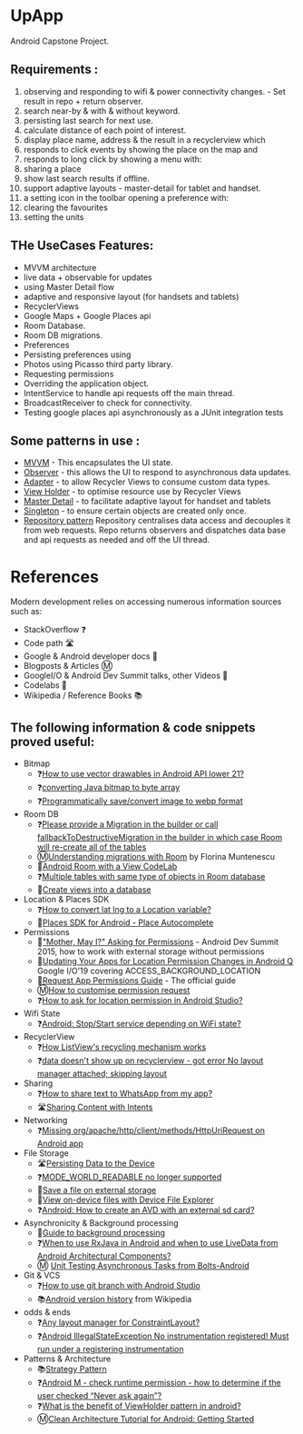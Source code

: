 # UpApp

Android Capstone Project.

## Requirements :

1. observing and responding to wifi & power connectivity changes. - Set result in repo + return observer.
2. search near-by & with & without keyword.
3. persisting last search for next use.
4. calculate distance of each point of interest.
5. display place name, address & the result in a recyclerview which
6. responds to click events by showing the place on the map and
9. responds to long click by showing a menu with:
10. sharing a place
11. show last search results if offline.
12. support adaptive layouts - master-detail for  tablet and handset.
13. a setting icon in the toolbar opening a preference with:  
15. clearing the favourites
16. setting the units

## THe UseCases Features:

* MVVM architecture
* live data + observable for updates
* using Master Detail flow
* adaptive and responsive layout (for handsets and tablets)
* RecyclerViews
* Google Maps + Google Places api
* Room Database.
* Room DB migrations.
* Preferences
* Persisting preferences using
* Photos using Picasso third party library.
* Requesting permissions
* Overriding the application object.
* IntentService to handle api requests off the main thread.
* BroadcastReceiver to check for connectivity.
* Testing google places api asynchronously as a JUnit integration tests 

## Some patterns in use :

* [MVVM](https://en.wikipedia.org/wiki/Model%E2%80%93view%E2%80%93viewmodel) - This encapsulates the UI state.
* [Observer](https://en.wikipedia.org/wiki/Observer_pattern) - this allows the UI to respond to asynchronous data updates. 
* [Adapter](https://en.wikipedia.org/wiki/Adapter_pattern) - to allow Recycler Views to consume custom data types.
* [View Holder](https://www.javacodegeeks.com/2013/09/android-viewholder-pattern-example.html) - to optimise resource use by Recycler Views 
* [Master Detail](https://medium.com/@lucasurbas/case-study-master-detail-pattern-revisited-86c0ed7fc3e) - to facilitate adaptive layout for handset and tablets
* [Singleton](https://en.wikipedia.org/wiki/Singleton_pattern)  - to ensure certain objects are created only once.
* [Repository pattern](https://developer.android.com/jetpack/docs/guide) Repository centralises
  data access and decouples it from web requests. Repo returns observers and dispatches data base and api requests as needed and off the UI thread.

# References

Modern development relies on accessing numerous information sources such as:
 * StackOverflow ❓
 * Code path 🛣
 * Google & Android developer docs 🍭
 * Blogposts & Articles Ⓜ
 * GoogleI/O & Android Dev Summit talks, other Videos 🎥
 * Codelabs 🧪
 * Wikipedia / Reference Books 📚

## The following information & code snippets proved useful:

* Bitmap
  * ❓[How to use vector drawables in Android API lower 21?](https://stackoverflow.com/questions/34417843/how-to-use-vector-drawables-in-android-api-lower-21/34417988)
  * ❓[converting Java bitmap to byte array](https://stackoverflow.com/questions/4989182/converting-java-bitmap-to-byte-array)
  * ❓[Programmatically save/convert image to webp format](https://stackoverflow.com/questions/53277442/programmatically-save-convert-image-to-webp-format)
* Room DB
  * ❓[Please provide a Migration in the builder or call fallbackToDestructiveMigration in the builder in which case Room will re-create all of the tables](https://stackoverflow.com/questions/49629656/please-provide-a-migration-in-the-builder-or-call-fallbacktodestructivemigration)
  * Ⓜ️[Understanding migrations with Room](https://medium.com/androiddevelopers/understanding-migrations-with-room-f01e04b07929) by Florina Muntenescu
  * 🧪[Android Room with a View CodeLab](https://codelabs.developers.google.com/codelabs/android-room-with-a-view)
  * ❓[Multiple tables with same type of objects in Room database](https://stackoverflow.com/questions/48279481/multiple-tables-with-same-type-of-objects-in-room-database)
  * 🍭[Create views into a database](https://developer.android.com/training/data-storage/room/creating-views)
* Location & Places SDK
  * ❓[How to convert lat lng to a Location variable?](https://stackoverflow.com/questions/31099140/how-to-convert-lat-lng-to-a-location-variable)
  * 🍭[Places SDK for Android - Place Autocomplete](https://developers.google.com/places/android-sdk/autocomplete#get_place_predictions_programmatically)
* Permissions
  * 🎥["Mother, May I?" Asking for Permissions](https://youtu.be/5xVh-7ywKpE?t=25m25s) - Android Dev Summit 2015, how to work with external storage without  permissions
  * 🎥[Updating Your Apps for Location Permission Changes in Android Q](https://youtu.be/L7zwfTwrDEs?t=383) Google I/O'19 covering ACCESS_BACKGROUND_LOCATION
  * 🍭[Request App Permissions Guide](https://developer.android.com/training/permissions/requesting) - The official guide    
  * Ⓜ️[How to customise permission request](https://www.journaldev.com/10409/android-runtime-permissions-example#requesting-android-runtime-permissions)
  * ❓[How to ask for location permission in Android Studio?](https://stackoverflow.com/questions/57098852/how-to-ask-for-location-permission-in-android-studio)
* Wifi State
  * ❓[Android: Stop/Start service depending on WiFi state?](https://stackoverflow.com/questions/7094606/android-stop-start-service-depending-on-wifi-state)
* RecyclerView 
  * ❓[How ListView's recycling mechanism works](https://stackoverflow.com/questions/11945563/how-listviews-recycling-mechanism-works)
  * ❓[data doesn't show up on recyclerview - got error No layout manager attached; skipping layout](https://stackoverflow.com/questions/51359950/data-doesnt-show-up-on-recyclerview-got-error-no-layout-manager-attached-ski)
* Sharing
  * ❓[How to share text to WhatsApp from my app?](https://stackoverflow.com/questions/12952865/how-to-share-text-to-whatsapp-from-my-app)
  * 🛣️[Sharing Content with Intents](https://guides.codepath.com/android/Sharing-Content-with-Intents#sharing-remote-images)
* Networking
  * ❓[Missing org/apache/http/client/methods/HttpUriRequest on Android app](https://stackoverflow.com/questions/46283831/missing-org-apache-http-client-methods-httpurirequest-on-android-app)
* File Storage
  * 🛣️[Persisting Data to the Device](https://guides.codepath.com/android/Persisting-Data-to-the-Device)
  * ❓[MODE_WORLD_READABLE no longer supported](https://stackoverflow.com/questions/39121052/java-lang-securityexception-mode-world-readable-no-longer-supported)
  * 🍭[Save a file on external storage](https://developer.android.com/training/data-storage/files/external#ExternalStoragePermissions)
  * 🍭[View on-device files with Device File Explorer](https://developer.android.com/studio/debug/device-file-explorer)
  * ❓[Android: How to create an AVD with an external sd card?](https://stackoverflow.com/questions/26934394/android-how-to-create-an-avd-with-an-external-sd-card)
* Asynchronicity & Background processing
  * 🍭[Guide to background processing](https://developer.android.com/guide/background)
  * ❓[When to use RxJava in Android and when to use LiveData from Android Architectural Components?](https://stackoverflow.com/questions/46312937/when-to-use-rxjava-in-android-and-when-to-use-livedata-from-android-architectura)
  * Ⓜ [Unit Testing Asynchronous Tasks from Bolts-Android](https://medium.com/@trionkidnapper/unit-testing-asynchronous-tasks-from-bolts-android-e780f02bf1be)
* Git & VCS
  * ❓[How to use git branch with Android Studio](https://stackoverflow.com/questions/24657326/how-to-use-git-branch-with-android-studio)
  * 📚[Android version history](https://en.wikipedia.org/wiki/Android_version_history) from Wikipedia
* odds & ends
  * ❓[Any layout manager for ConstraintLayout?](https://stackoverflow.com/questions/37803180/any-layout-manager-for-constraintlayout)
  * ❓[Android IllegalStateException No instrumentation registered! Must run under a registering instrumentation](https://stackoverflow.com/questions/32957741/android-illegalstateexception-no-instrumentation-registered-must-run-under-a-re)
* Patterns & Architecture
  * 📚[Strategy Pattern](https://en.wikipedia.org/wiki/Strategy_pattern)
  * ❓[Android M - check runtime permission - how to determine if the user checked “Never ask again”?](https://stackoverflow.com/questions/30719047/android-m-check-runtime-permission-how-to-determine-if-the-user-checked-nev)
  * ❓[What is the benefit of ViewHolder pattern in android?](https://stackoverflow.com/questions/21501316/what-is-the-benefit-of-viewholder-pattern-in-android)
  * Ⓜ[Clean Architecture Tutorial for Android: Getting Started](https://www.raywenderlich.com/3595916-clean-architecture-tutorial-for-android-getting-started)
